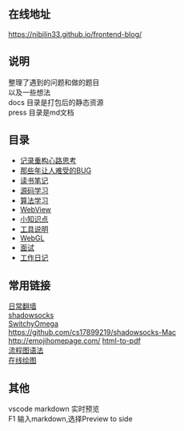 
## 在线地址 
https://nibilin33.github.io/frontend-blog/     
## 说明     
整理了遇到的问题和做的题目         
以及一些想法   
docs 目录是打包后的静态资源         
press 目录是md文档           
## 目录 
- [记录重构心路思考](https://github.com/nibilin33/frontend-blog/blob/master/press/guide/solution.md)    
- [那些年让人难受的BUG](https://github.com/nibilin33/frontend-blog/blob/master/press/guide/promto.md)   
- [读书笔记](https://github.com/nibilin33/frontend-blog/blob/master/press/guide/book.md)  
- [源码学习](https://github.com/nibilin33/frontend-blog/blob/master/press/guide/code.md)  
- [算法学习](https://github.com/nibilin33/frontend-blog/blob/master/press/guide/algorithm.md)    
- [WebView](https://github.com/nibilin33/frontend-blog/blob/master/press/guide/webview.md)   
- [小知识点](https://github.com/nibilin33/frontend-blog/blob/master/press/guide/knowledge.md)    
- [工具说明](https://github.com/nibilin33/frontend-blog/blob/master/press/guide/tool.md)   
- [WebGL](https://github.com/nibilin33/frontend-blog/blob/master/press/guide/webgl.md)    
- [面试](https://github.com/nibilin33/frontend-blog/blob/master/press/guide/interview.md)   
- [工作日记](https://github.com/nibilin33/frontend-blog/blob/master/press/guide/worknote.md)   
## 常用链接
[日常翻墙](https://raw.githubusercontent.com/baibaip/tools/8aca6b35aa6ccd070ff2a5c9ad4b2665d27cb3fa/shadowsocks/gui-config.json)    
[shadowsocks](https://www.macapp.so/shadowsocks/)	
[SwitchyOmega](https://github.com/FelisCatus/SwitchyOmega/releases)    		
https://github.com/cs17899219/shadowsocks-Mac		   
http://emojihomepage.com/
[html-to-pdf](https://www.ilovepdf.com/html-to-pdf)       
[流程图语法](https://flowchart.vuepress.ulivz.com/#usage)      
[在线绘图](https://c.runoob.com/more/shapefly-diagram/)     
## 其他      
vscode markdown 实时预览            
F1 输入markdown,选择Preview to side         
